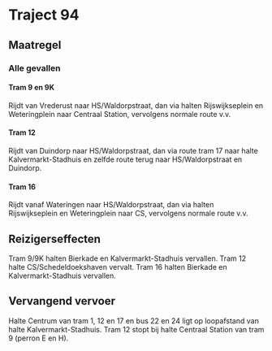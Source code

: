 # Traject 94
## Maatregel
### Alle gevallen

#### Tram 9 en 9K
Rijdt van Vrederust naar HS/Waldorpstraat, dan via halten Rijswijkseplein en Weteringplein naar Centraal Station, vervolgens normale route v.v.

#### Tram 12
Rijdt van Duindorp naar HS/Waldorpstraat, dan via route tram 17 naar halte Kalvermarkt-Stadhuis en zelfde route terug naar HS/Waldorpstraat en Duindorp.

#### Tram 16
Rijdt vanaf Wateringen naar HS/Waldorpstraat, dan via halten Rijswijkseplein en Weteringplein naar CS, vervolgens normale route v.v.

## Reizigerseffecten
Tram 9/9K halten Bierkade en Kalvermarkt-Stadhuis vervallen.
Tram 12 halte CS/Schedeldoekshaven vervalt.
Tram 16 halten Bierkade en Kalvermarkt-Stadhuis vervallen.

## Vervangend vervoer
Halte Centrum van tram 1, 12 en 17 en bus 22 en 24 ligt op loopafstand van halte Kalvermarkt-Stadhuis.
Tram 12 stopt bij halte Centraal Station van tram 9 (perron E en H).